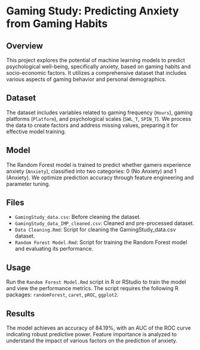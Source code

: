 # Gaming Study: Predicting Anxiety from Gaming Habits

## Overview
This project explores the potential of machine learning models to predict psychological well-being, specifically anxiety, based on gaming habits and socio-economic factors. It utilizes a comprehensive dataset that includes various aspects of gaming behavior and personal demographics.

## Dataset
The dataset includes variables related to gaming frequency (`Hours`), gaming platforms (`Platform`), and psychological scales (`SWL_T`, `SPIN_T`). We process the data to create factors and address missing values, preparing it for effective model training.

## Model
The Random Forest model is trained to predict whether gamers experience anxiety (`Anxiety`), classified into two categories: 0 (No Anxiety) and 1 (Anxiety). We optimize prediction accuracy through feature engineering and parameter tuning.

## Files
- `GamingStudy_data.csv`: Before cleaning the dataset.
- `GamingStudy_data_IMP_cleaned.csv`: Cleaned and pre-processed dataset.
- `Data Cleaning.Rmd`: Script for cleaning the GamingStudy_data.csv dataset.
- `Random Forest Model.Rmd`: Script for training the Random Forest model and evaluating its performance.

## Usage
Run the `Random Forest Model.Rmd` script in R or RStudio to train the model and view the performance metrics. The script requires the following R packages: `randomForest`, `caret`, `pROC`, `ggplot2`.

## Results
The model achieves an accuracy of 84.19%, with an AUC of the ROC curve indicating robust predictive power. Feature importance is analyzed to understand the impact of various factors on the prediction of anxiety.
